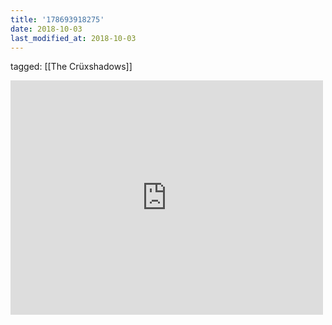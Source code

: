 ```yaml
---
title: '178693918275'
date: 2018-10-03
last_modified_at: 2018-10-03
---
```

tagged: [[The Crüxshadows]]
<iframe allow="accelerometer; autoplay; clipboard-write; encrypted-media; gyroscope; picture-in-picture" allowfullscreen="" frameborder="0" height="375" id="youtube_iframe" src="https://www.youtube.com/embed/F-ZNe8FSwrY?feature=oembed&amp;enablejsapi=1&amp;origin=https://safe.txmblr.com&amp;wmode=opaque" width="500"></iframe>